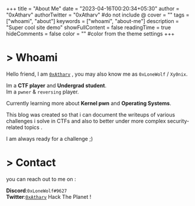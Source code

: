 +++
title = "About Me"
date = "2023-04-16T00:20:34+05:30"
author = "0xAtharv"
authorTwitter = "0xAtharv" #do not include @
cover = ""
tags = ["whoami", "about"]
keywords = ["whoami", "about-me"]
description = "Super cool site demo"
showFullContent = false
readingTime = true
hideComments = false
color = "" #color from the theme settings
+++

# > Whoami 
Hello friend, I am [`0xAtharv`](https://twitter.com/0xAtharv) , you may also know me as `0xLoneWolf` / `Xy0nix`.  

Im a **CTF player** and **Undergrad student**.  
Im a `pwner` & `reversing` player.  

Currently learning more about **Kernel pwn** and **Operating Systems**.


This blog was created so that i can document the writeups of various challenges i solve in CTFs and also to better under more complex security-related topics .

I am always ready for a challenge ;)

# > Contact

you can reach out to me on :

**Discord**:`0xLoneWolf#9627`   
**Twitter**:[`0xAtharv`](https://twitter.com/0xAtharv)
                                          Hack The Planet !